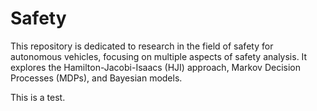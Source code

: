 # Safety 
This repository is dedicated to research in the field of safety for autonomous vehicles, focusing on multiple aspects of safety analysis. It explores the Hamilton-Jacobi-Isaacs (HJI) approach, Markov Decision Processes (MDPs), and Bayesian models. 

This is a test. 
